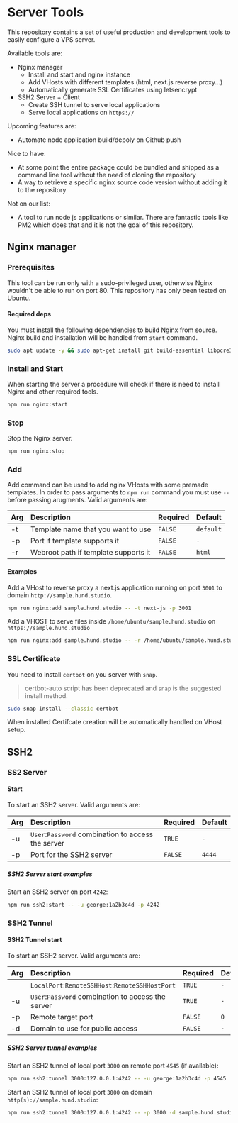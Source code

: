 # Server Tools

This repository contains a set of useful production and development tools to easily configure a VPS server.

Available tools are:

- Nginx manager
  - Install and start and nginx instance
  - Add VHosts with different templates (html, next.js reverse proxy...)
  - Automatically generate SSL Certificates using letsencrypt
- SSH2 Server + Client
  - Create SSH tunnel to serve local applications
  - Serve local applications on `https://`

Upcoming features are:

- Automate node application build/depoly on Github push

Nice to have:

- At some point the entire package could be bundled and shipped as a command line tool without the need of cloning the repository
- A way to retrieve a specific nginx source code version without adding it to the repository

Not on our list:

- A tool to run node js applications or similar. There are fantastic tools like PM2 which does that and it is not the goal of this repository.

## Nginx manager

### Prerequisites

This tool can be run only with a sudo-privileged user, otherwise Nginx wouldn't be able to run on port 80. This repository has only been tested on Ubuntu.

#### Required deps

You must install the following dependencies to build Nginx from source.
Nginx build and installation will be handled from `start` command.

```bash
sudo apt update -y && sudo apt-get install git build-essential libpcre3 libpcre3-dev zlib1g zlib1g-dev libssl-dev libgd-dev libxml2 libxml2-dev uuid-dev
```

### Install and Start

When starting the server a procedure will check if there is need to install Nginx and other required tools.

```bash
npm run nginx:start
```

### Stop

Stop the Nginx server.

```bash
npm run nginx:stop
```

### Add

Add command can be used to add nginx VHosts with some premade templates. In order to pass arguments to `npm run` command you must use `--` before passing arugments.
Valid arguments are:

| Arg | Description                          | Required | Default   |
| :-- | :----------------------------------- | :------- | :-------- |
| -t  | Template name that you want to use   | `FALSE`  | `default` |
| -p  | Port if template supports it         | `FALSE`  | `-`       |
| -r  | Webroot path if template supports it | `FALSE`  | `html`    |

#### Examples

Add a VHost to reverse proxy a next.js application running on port `3001` to domain `http://sample.hund.studio`.

```bash
npm run nginx:add sample.hund.studio -- -t next-js -p 3001
```

Add a VHOST to serve files inside `/home/ubuntu/sample.hund.studio` on `https://sample.hund.studio`

```bash
npm run nginx:add sample.hund.studio -- -r /home/ubuntu/sample.hund.studio
```

### SSL Certificate

You need to install `certbot` on you server with `snap`.

> certbot-auto script has been deprecated and `snap` is the suggested install method.

```bash
sudo snap install --classic certbot
```

When installed Certifcate creation will be automatically handled on VHost setup.

## SSH2

### SS2 Server

#### Start

To start an SSH2 server.
Valid arguments are:

| Arg | Description                                        | Required | Default |
| :-- | :------------------------------------------------- | :------- | :------ |
| -u  | `User`:`Password` combination to access the server | `TRUE`   | `-`     |
| -p  | Port for the SSH2 server                           | `FALSE`  | `4444`  |

##### SSH2 Server start examples

Start an SSH2 server on port `4242`:

```bash
npm run ssh2:start -- -u george:1a2b3c4d -p 4242
```

### SSH2 Tunnel

#### SSH2 Tunnel start

To start an SSH2 server.
Valid arguments are:

| Arg | Description                                        | Required | Default |
| :-- | :------------------------------------------------- | :------- | :------ |
|     | `LocalPort`:`RemoteSSHHost`:`RemoteSSHHostPort`    | `TRUE`   | `-`     |
| -u  | `User`:`Password` combination to access the server | `TRUE`   | `-`     |
| -p  | Remote target port                                 | `FALSE`  | `0`     |
| -d  | Domain to use for public access                    | `FALSE`  | `-`     |

##### SSH2 Server tunnel examples

Start an SSH2 tunnel of local port `3000` on remote port `4545` (if available):

```bash
npm run ssh2:tunnel 3000:127.0.0.1:4242 -- -u george:1a2b3c4d -p 4545
```

Start an SSH2 tunnel of local port `3000` on domain `http(s)://sample.hund.studio`:

```bash
npm run ssh2:tunnel 3000:127.0.0.1:4242 -- -p 3000 -d sample.hund.studio
```
